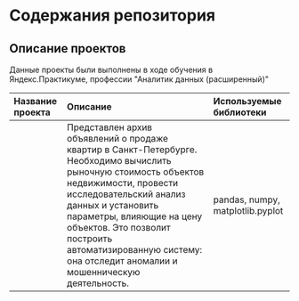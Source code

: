 # Содержания репозитория 


## Описание проектов 

Данные проекты были выполнены в ходе обучения в Яндекс.Практикуме, профессии "Аналитик данных (расширенный)"

| Название проекта | Описание | Используемые библиотеки | 
| :---------------------- | :---------------------- | :---------------------- |
| | Представлен архив объявлений о продаже квартир в Санкт-Петербурге. Необходимо вычислить рыночную стоимость объектов недвижимости, провести исследовательский анализ данных и установить параметры, влияющие на цену объектов. Это позволит построить автоматизированную систему: она отследит аномалии и мошенническую деятельность. | pandas, numpy, matplotlib.pyplot |

